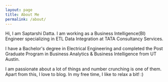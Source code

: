 ```yaml
---
layout: page
title: About Me
permalink: /about/
---
```


Hi, I am Saptarshi Datta. I am working as a Business Intelligence(BI) Engineer specializing in ETL Data Integration at TATA Consultancy Services.

I have a Bachelor's degree in Electrical Engineering and completed the Post Graduate Program in Business Analytics & Business Intelligence from UT Austin.

I am passionate about a lot of things and number crunching is one of them. Apart from this, I love to blog. In my free time, I like to relax a bit! :)
